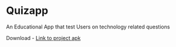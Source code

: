 # Quizapp

An Educational App that test Users on technology related questions 

Download - <a href="https://drive.google.com/open?id=1WH5aucnGycX6JOAWoqWQhQjhoAKworSV">Link to project apk</a>
